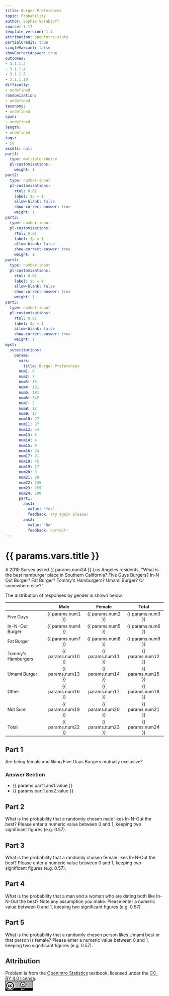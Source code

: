 ```yaml
---
title: Burger Preferences
topic: Probability
author: Sophie Varabioff
source: 3.17
template_version: 1.4
attribution: openintro-stats
partialCredit: true
singleVariant: false
showCorrectAnswer: true
outcomes:
- 3.1.1.2
- 3.1.1.4
- 3.1.1.5
- 3.1.1.10
difficulty:
- undefined
randomization:
- undefined
taxonomy:
- undefined
span:
- undefined
length:
- undefined
tags:
- SV
assets: null
part1:
  type: multiple-choice
  pl-customizations:
    weight: 1
part2:
  type: number-input
  pl-customizations:
    rtol: 0.01
    label: $p = $
    allow-blank: false
    show-correct-answer: true
    weight: 1
part3:
  type: number-input
  pl-customizations:
    rtol: 0.01
    label: $p = $
    allow-blank: false
    show-correct-answer: true
    weight: 1
part4:
  type: number-input
  pl-customizations:
    rtol: 0.01
    label: $p = $
    allow-blank: false
    show-correct-answer: true
    weight: 1
part5:
  type: number-input
  pl-customizations:
    rtol: 0.01
    label: $p = $
    allow-blank: false
    show-correct-answer: true
    weight: 1
myst:
  substitutions:
    params:
      vars:
        title: Burger Preferences
      num1: 6
      num2: 7
      num3: 13
      num4: 161
      num5: 181
      num6: 342
      num7: 5
      num8: 12
      num9: 17
      num10: 27
      num11: 27
      num12: 54
      num13: 5
      num14: 4
      num15: 9
      num16: 24
      num17: 21
      num18: 45
      num19: 17
      num20: 3
      num21: 20
      num22: 245
      num23: 255
      num24: 500
      part1:
        ans1:
          value: 'Yes'
          feedback: Try again please!
        ans2:
          value: 'No'
          feedback: Correct!
---
```

# {{ params.vars.title }}
A 2010 Survey asked {{ params.num24 }} Los Angeles residents, "What is the best hamburger place in Southern California? Five Guys Burgers? In-N-Out Burger? Fat Burger? Tommy's Hamburgers? Umami Burger? Or somewhere else?"

The distribution of responses by gender is shown below.

|                    | Male | Female | Total |
|--------------------|:------:|:--------:|:-------:|
| Five Guys          | {{ params.num1 }} | {{ params.num2 }} | {{ params.num3 }} |
| In-N-Out Burger    | {{ params.num4 }} | {{ params.num5 }} | {{ params.num6 }} |
| Fat Burger         | {{ params.num7 }} | {{ params.num8 }} | {{ params.num9 }} |
| Tommy's Hamburgers | {{ params.num10 }} | {{ params.num11 }} | {{ params.num12 }} |
| Umami Burger       | {{ params.num13 }} | {{ params.num14 }} | {{ params.num15 }} |
| Other              | {{ params.num16 }} | {{ params.num17 }} | {{ params.num18 }} |
| Not Sure           | {{ params.num19 }} | {{ params.num20 }} | {{ params.num21 }} |
| Total              | {{ params.num22 }} | {{ params.num23 }} | {{ params.num24 }} |

## Part 1

Are being female and liking Five Guys Burgers mutually exclusive?

### Answer Section

- {{ params.part1.ans1.value }}
- {{ params.part1.ans2.value }}

## Part 2

What is the probability that a randomly chosen male likes In-N-Out the best? Please enter a numeric value between 0 and 1, keeping two significant figures (e.g. 0.57).

## Part 3

What is the probability that a randomly chosen female likes In-N-Out the best? Please enter a numeric value between 0 and 1, keeping two significant figures (e.g. 0.57).

## Part 4

What is the probability that a man and a woman who are dating both like In-N-Out the best? Note any assumption you make. Please enter a numeric value between 0 and 1, keeping two significant figures (e.g. 0.57).

## Part 5

What is the probability that a randomly chosen person likes Umami best or that person is female? Please enter a numeric value between 0 and 1, keeping two significant figures (e.g. 0.57).

## Attribution

Problem is from the [OpenIntro Statistics](https://openintro.org/book/os/) textbook, licensed under the [CC-BY 4.0 license](https://creativecommons.org/licenses/by/4.0/).<br>![Image representing the Creative Commons 4.0 BY license.](https://raw.githubusercontent.com/firasm/bits/master/by.png)